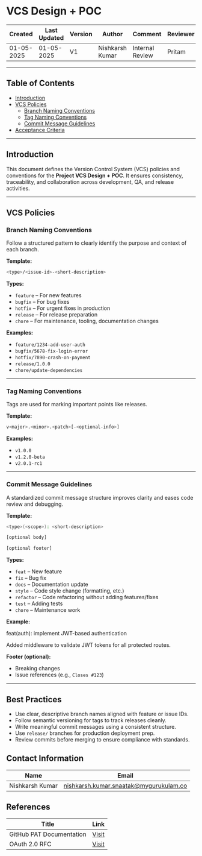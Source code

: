 # VCS Design + POC

| Created     | Last Updated | Version | Author          | Comment         | Reviewer |
|-------------|--------------|---------|-----------------|-----------------|----------|
| 01-05-2025  |  01-05-2025  | V1      | Nishkarsh Kumar | Internal Review | Pritam   |

---

## Table of Contents
- [Introduction](#introduction)
- [VCS Policies](#vcs-policies)
  - [Branch Naming Conventions](#branch-naming-conventions)
  - [Tag Naming Conventions](#tag-naming-conventions)
  - [Commit Message Guidelines](#commit-message-guidelines)
- [Acceptance Criteria](#acceptance-criteria)

---

## Introduction

This document defines the Version Control System (VCS) policies and conventions for the **Project VCS Design + POC**. It ensures consistency, traceability, and collaboration across development, QA, and release activities.

---

## VCS Policies

### Branch Naming Conventions

Follow a structured pattern to clearly identify the purpose and context of each branch.

**Template:**
```bash
<type>/<issue-id>-<short-description>
```

**Types:**
- `feature` – For new features
- `bugfix` – For bug fixes
- `hotfix` – For urgent fixes in production
- `release` – For release preparation
- `chore` – For maintenance, tooling, documentation changes

**Examples:**
- `feature/1234-add-user-auth`
- `bugfix/5678-fix-login-error`
- `hotfix/7890-crash-on-payment`
- `release/1.0.0`
- `chore/update-dependencies`

---

### Tag Naming Conventions

Tags are used for marking important points like releases.

**Template:**

```bash
v<major>.<minor>.<patch>[-<optional-info>]
```

**Examples:**
- `v1.0.0`
- `v1.2.0-beta`
- `v2.0.1-rc1`

---

### Commit Message Guidelines

A standardized commit message structure improves clarity and eases code review and debugging.

**Template:**

```bash
<type>(<scope>): <short-description>

[optional body]

[optional footer]
```

**Types:**
- `feat` – New feature
- `fix` – Bug fix
- `docs` – Documentation update
- `style` – Code style change (formatting, etc.)
- `refactor` – Code refactoring without adding features/fixes
- `test` – Adding tests
- `chore` – Maintenance work

**Example:**

feat(auth): implement JWT-based authentication

Added middleware to validate JWT tokens for all protected routes.

**Footer (optional):**
- Breaking changes
- Issue references (e.g., `Closes #123`)

---

## Best Practices

- Use clear, descriptive branch names aligned with feature or issue IDs.
- Follow semantic versioning for tags to track releases cleanly.
- Write meaningful commit messages using a consistent structure.
- Use `release/` branches for production deployment prep.
- Review commits before merging to ensure compliance with standards.

## Contact Information

| **Name**    | **Email**                |
|-------------|--------------------------|
| Nishkarsh Kumar     | nishkarsh.kumar.snaatak@mygurukulam.co  |

## References  

| Title                          | Link                                                                 |  
|--------------------------------|----------------------------------------------------------------------|  
| GitHub PAT Documentation       | [Visit](https://docs.github.com/en/authentication) |  
| OAuth 2.0 RFC                  | [Visit](https://tools.ietf.org/html/rfc6749) |  
